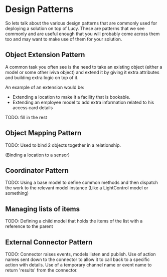 


<a name='designpatterns'></a>

# Design Patterns
So lets talk about the various design patterns that are commonly used for deploying a solution on top of Lucy. These are patterns that we see commonly and are useful enough that you will probably come across them too and may want to make use of them for your solution.

## Object Extension Pattern
A common task you often see is the need to take an existing object (either a model or some other iviva object) and extend it by giving it extra attributes and building extra logic on top of it.

An example of an extension would be:
- Extending a location to make it a facility that is bookable.
- Extending an employee model to add extra information related to his access card details

TODO: fill in the rest


## Object Mapping Pattern
TODO: Used to bind 2 objects together in a relationship.

(Binding a location to a sensor)


## Coordinator Pattern
TODO: Using a base model to define common methods and then dispatch the work to the relevant model instance
(Like a LightControl model or something)


## Managing lists of items
TODO: Defining a child model that holds the items of the list with a reference to the parent

## External Connector Pattern
TODO: Connector raises events, models listen and publish.
Use of action names sent down to the connector to allow it to call back to a specific action with details.
Use of a temporary channel name or event name to return 'results' from the connector.